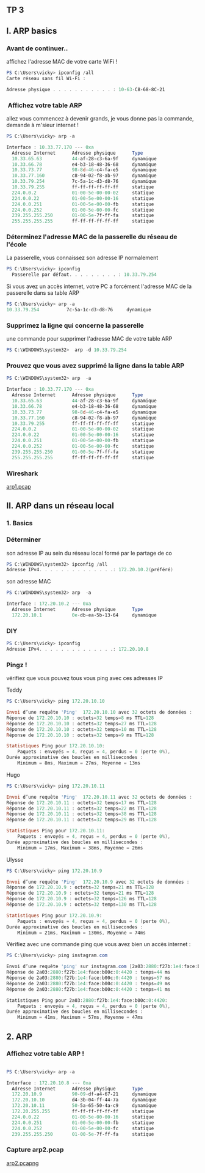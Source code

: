 ## TP 3

## I. ARP basics

### Avant de continuer..
affichez l'adresse MAC de votre carte WiFi !



```powershell 
PS C:\Users\vicky> ipconfig /all
Carte réseau sans fil Wi-Fi :

Adresse physique . . . . . . . . . . . : 10-63-C8-68-8C-21
```

### ️ Affichez votre table ARP
allez vous commencez à devenir grands, je vous donne pas la commande, demande à m'sieur internet !



```powershell
PS C:\Users\vicky> arp -a

Interface : 10.33.77.170 --- 0xa
  Adresse Internet      Adresse physique      Type
  10.33.65.63           44-af-28-c3-6a-9f     dynamique
  10.33.66.78           e4-b3-18-48-36-68     dynamique
  10.33.73.77           98-8d-46-c4-fa-e5     dynamique
  10.33.77.160          c8-94-02-f8-ab-97     dynamique
  10.33.79.254          7c-5a-1c-d3-d8-76     dynamique
  10.33.79.255          ff-ff-ff-ff-ff-ff     statique
  224.0.0.2             01-00-5e-00-00-02     statique
  224.0.0.22            01-00-5e-00-00-16     statique
  224.0.0.251           01-00-5e-00-00-fb     statique
  224.0.0.252           01-00-5e-00-00-fc     statique
  239.255.255.250       01-00-5e-7f-ff-fa     statique
  255.255.255.255       ff-ff-ff-ff-ff-ff     statique
  ```

### Déterminez l'adresse MAC de la passerelle du réseau de l'école
La passerelle, vous connaissez son adresse IP normalement 
```powershell 
PS C:\Users\vicky> ipconfig
  Passerelle par défaut. . . . . . . . . : 10.33.79.254
```

Si vous avez un accès internet, votre PC a forcément l'adresse MAC de la passerelle dans sa table ARP

```powershell
PS C:\Users\vicky> arp -a
10.33.79.254          7c-5a-1c-d3-d8-76     dynamique
```

### Supprimez la ligne qui concerne la passerelle

une commande pour supprimer l'adresse MAC de votre table ARP

```powershell
PS C:\WINDOWS\system32>  arp -d 10.33.79.254

```
###  Prouvez que vous avez supprimé la ligne dans la table ARP

```powershell
PS C:\WINDOWS\system32> arp  -a

Interface : 10.33.77.170 --- 0xa
  Adresse Internet      Adresse physique      Type
  10.33.65.63           44-af-28-c3-6a-9f     dynamique
  10.33.66.78           e4-b3-18-48-36-68     dynamique
  10.33.73.77           98-8d-46-c4-fa-e5     dynamique
  10.33.77.160          c8-94-02-f8-ab-97     dynamique
  10.33.79.255          ff-ff-ff-ff-ff-ff     statique
  224.0.0.2             01-00-5e-00-00-02     statique
  224.0.0.22            01-00-5e-00-00-16     statique
  224.0.0.251           01-00-5e-00-00-fb     statique
  224.0.0.252           01-00-5e-00-00-fc     statique
  239.255.255.250       01-00-5e-7f-ff-fa     statique
  255.255.255.255       ff-ff-ff-ff-ff-ff     statique
```
### Wireshark

[arp1.pcap](arp1.pcap)


## II. ARP dans un réseau local

### 1. Basics

### Déterminer
son adresse IP au sein du réseau local formé par le partage de co
```powershell
PS C:\WINDOWS\system32> ipconfig /all
Adresse IPv4. . . . . . . . . . . . . .: 172.20.10.2(préféré)
```

son adresse MAC
```powershell
PS C:\WINDOWS\system32> arp  -a

Interface : 172.20.10.2 --- 0xa
  Adresse Internet      Adresse physique      Type
  172.20.10.1           0e-db-ea-5b-13-64     dynamique
``` 

### DIY

```powershell
PS C:\Users\vicky> ipconfig
Adresse IPv4. . . . . . . . . . . . . .: 172.20.10.8
```

### Pingz !

vérifiez que vous pouvez tous vous ping avec ces adresses IP

Teddy
```powershell
PS C:\Users\vicky> ping 172.20.10.10

Envoi d’une requête 'Ping'  172.20.10.10 avec 32 octets de données :
Réponse de 172.20.10.10 : octets=32 temps=8 ms TTL=128
Réponse de 172.20.10.10 : octets=32 temps=27 ms TTL=128
Réponse de 172.20.10.10 : octets=32 temps=10 ms TTL=128
Réponse de 172.20.10.10 : octets=32 temps=9 ms TTL=128

Statistiques Ping pour 172.20.10.10:
    Paquets : envoyés = 4, reçus = 4, perdus = 0 (perte 0%),
Durée approximative des boucles en millisecondes :
    Minimum = 8ms, Maximum = 27ms, Moyenne = 13ms
```
Hugo
```powershell
PS C:\Users\vicky> ping 172.20.10.11

Envoi d’une requête 'Ping'  172.20.10.11 avec 32 octets de données :
Réponse de 172.20.10.11 : octets=32 temps=17 ms TTL=128
Réponse de 172.20.10.11 : octets=32 temps=22 ms TTL=128
Réponse de 172.20.10.11 : octets=32 temps=38 ms TTL=128
Réponse de 172.20.10.11 : octets=32 temps=29 ms TTL=128

Statistiques Ping pour 172.20.10.11:
    Paquets : envoyés = 4, reçus = 4, perdus = 0 (perte 0%),
Durée approximative des boucles en millisecondes :
    Minimum = 17ms, Maximum = 38ms, Moyenne = 26ms
```
Ulysse
```powershell
PS C:\Users\vicky> ping 172.20.10.9

Envoi d’une requête 'Ping'  172.20.10.9 avec 32 octets de données :
Réponse de 172.20.10.9 : octets=32 temps=21 ms TTL=128
Réponse de 172.20.10.9 : octets=32 temps=21 ms TTL=128
Réponse de 172.20.10.9 : octets=32 temps=126 ms TTL=128
Réponse de 172.20.10.9 : octets=32 temps=130 ms TTL=128

Statistiques Ping pour 172.20.10.9:
    Paquets : envoyés = 4, reçus = 4, perdus = 0 (perte 0%),
Durée approximative des boucles en millisecondes :
    Minimum = 21ms, Maximum = 130ms, Moyenne = 74ms
```
Vérifiez avec une commande ping que vous avez bien un accès internet :

```powershell
PS C:\Users\vicky> ping instagram.com

Envoi d’une requête 'ping' sur instagram.com [2a03:2880:f27b:1e4:face:b00c:0:4420] avec 32 octets de données :
Réponse de 2a03:2880:f27b:1e4:face:b00c:0:4420 : temps=44 ms
Réponse de 2a03:2880:f27b:1e4:face:b00c:0:4420 : temps=57 ms
Réponse de 2a03:2880:f27b:1e4:face:b00c:0:4420 : temps=49 ms
Réponse de 2a03:2880:f27b:1e4:face:b00c:0:4420 : temps=41 ms

Statistiques Ping pour 2a03:2880:f27b:1e4:face:b00c:0:4420:
    Paquets : envoyés = 4, reçus = 4, perdus = 0 (perte 0%),
Durée approximative des boucles en millisecondes :
    Minimum = 41ms, Maximum = 57ms, Moyenne = 47ms
```
## 2. ARP

### Affichez votre table ARP !

```powershell

PS C:\Users\vicky> arp -a

Interface : 172.20.10.8 --- 0xa
  Adresse Internet      Adresse physique      Type
  172.20.10.9           90-09-df-a4-67-21     dynamique
  172.20.10.10          d4-3b-04-ff-44-7a     dynamique
  172.20.10.11          50-5a-65-50-4a-c9     dynamique
  172.20.255.255        ff-ff-ff-ff-ff-ff     statique
  224.0.0.22            01-00-5e-00-00-16     statique
  224.0.0.251           01-00-5e-00-00-fb     statique
  224.0.0.252           01-00-5e-00-00-fc     statique
  239.255.255.250       01-00-5e-7f-ff-fa     statique
```

### Capture arp2.pcap

[arp2.pcapng](arp2.pcapng)




